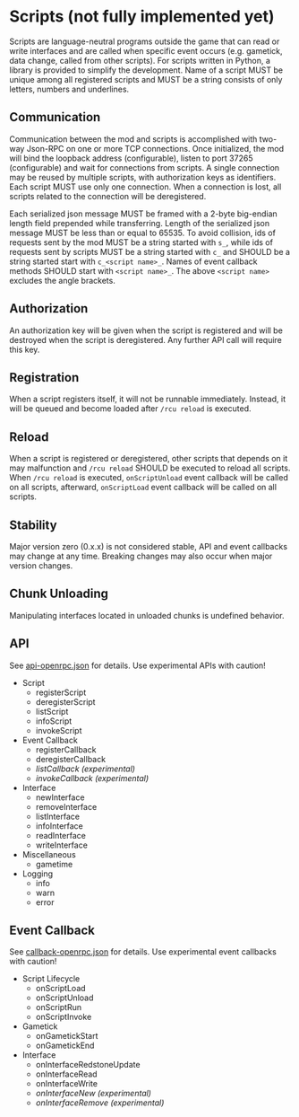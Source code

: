 # Scripts (not fully implemented yet)

Scripts are language-neutral programs outside the game that can read or write interfaces and are called when specific event occurs (e.g. gametick, data change, called from other scripts). For scripts written in Python, a library is provided to simplify the development. Name of a script MUST be unique among all registered scripts and MUST be a string consists of only letters, numbers and underlines.

## Communication

Communication between the mod and scripts is accomplished with two-way Json-RPC on one or more TCP connections. Once initialized, the mod will bind the loopback address (configurable), listen to port 37265 (configurable) and wait for connections from scripts. A single connection may be reused by multiple scripts, with authorization keys as identifiers. Each script MUST use only one connection. When a connection is lost, all scripts related to the connection will be deregistered.

Each serialized json message MUST be framed with a 2-byte big-endian length field prepended while transferring. Length of the serialized json message MUST be less than or equal to 65535. To avoid collision, ids of requests sent by the mod MUST be a string started with `s_`, while ids of requests sent by scripts MUST be a string started with `c_` and SHOULD be a string started start with `c_<script name>_`. Names of event callback methods SHOULD start with `<script name>_`. The above `<script name>` excludes the angle brackets.

## Authorization

An authorization key will be given when the script is registered and will be destroyed when the script is deregistered. Any further API call will require this key.

## Registration

When a script registers itself, it will not be runnable immediately. Instead, it will be queued and become loaded after `/rcu reload` is executed.

## Reload

When a script is registered or deregistered, other scripts that depends on it may malfunction and `/rcu reload` SHOULD be executed to reload all scripts. When `/rcu reload` is executed, `onScriptUnload` event callback will be called on all scripts, afterward, `onScriptLoad` event callback will be called on all scripts.

## Stability

Major version zero (0.x.x) is not considered stable, API and event callbacks may change at any time. Breaking changes may also occur when major version changes.

## Chunk Unloading

Manipulating interfaces located in unloaded chunks is undefined behavior.

## API

See [api-openrpc.json](./api-openrpc.json) for details. Use experimental APIs with caution!

- Script
  - registerScript
  - deregisterScript
  - listScript
  - infoScript
  - invokeScript
- Event Callback
  - registerCallback
  - deregisterCallback
  - *listCallback (experimental)*
  - *invokeCallback (experimental)*
- Interface
  - newInterface
  - removeInterface
  - listInterface
  - infoInterface
  - readInterface
  - writeInterface
- Miscellaneous
  - gametime
- Logging
  - info
  - warn
  - error

## Event Callback

See [callback-openrpc.json](./callback-openrpc.json) for details. Use experimental event callbacks with caution!

- Script Lifecycle
  - onScriptLoad
  - onScriptUnload
  - onScriptRun
  - onScriptInvoke
- Gametick
  - onGametickStart
  - onGametickEnd
- Interface
  - onInterfaceRedstoneUpdate
  - onInterfaceRead
  - onInterfaceWrite
  - *onInterfaceNew (experimental)*
  - *onInterfaceRemove (experimental)*
